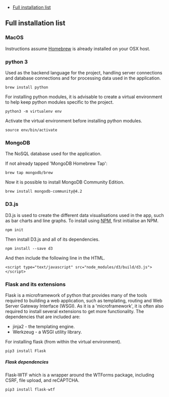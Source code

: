 - [Full installation list](#installs)

<a name="installs"></a>

## Full installation list

### MacOS

Instructions assume [Homebrew](https://brew.sh/) is already installed on your OSX host.

### python 3

Used as the backend language for the project, handling server connections and database connections and for processing data used in the application.

```
brew install python
```

For installing python modules, it is advisable to create a virtual environment to help keep python modules specific to the project.

```
python3 -m virtualenv env
```

Activate the virtual environment before installing python modules.

```
source env/bin/activate
```

### MongoDB

The NoSQL database used for the application.

If not already tapped 'MongoDB Homebrew Tap':

```
brew tap mongodb/brew
```

Now it is possible to install MongoDB Community Edition.

```
brew install mongodb-community@4.2
```

### D3.js

D3.js is used to create the different data visualisations used in the app, such as bar charts and line graphs. To install using [NPM](https://www.npmjs.com/get-npm), first initialise an NPM.

```
npm init
```

Then install D3.js and all of its dependencies.

```
npm install --save d3
```

And then include the following line in the HTML.

```
<script type="text/javascript" src="node_modules/d3/build/d3.js"></script>
```

### Flask and its extensions

Flask is a microframework of python that provides many of the tools required to building a web application, such as templating, routing and Web Server Gateway Interface (WSGI).
As it is a 'microframework', it is often also required to install several extensions to get more functionality.
The dependencies that are included are:

- jinja2 - the templating engine.
- Werkzeug - a WSGI utility library.

For installing flask (from within the virtual environment).

```
pip3 install Flask
```

##### Flask dependencies

Flask-WTF which is a wrapper around the WTForms package, including CSRF, file upload, and reCAPTCHA.

```
pip3 install flask-wtf
```
